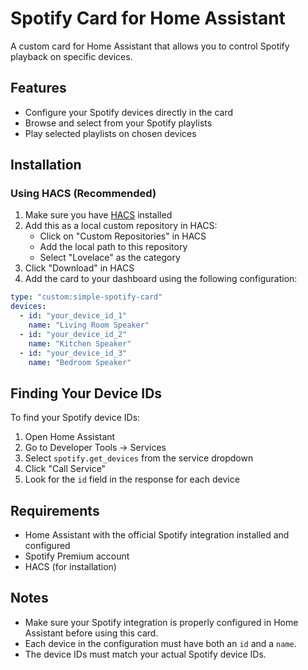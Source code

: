 # Spotify Card for Home Assistant

A custom card for Home Assistant that allows you to control Spotify playback on specific devices.

## Features

- Configure your Spotify devices directly in the card
- Browse and select from your Spotify playlists
- Play selected playlists on chosen devices

## Installation

### Using HACS (Recommended)

1. Make sure you have [HACS](https://hacs.xyz/) installed
2. Add this as a local custom repository in HACS:
   - Click on "Custom Repositories" in HACS
   - Add the local path to this repository
   - Select "Lovelace" as the category
3. Click "Download" in HACS
4. Add the card to your dashboard using the following configuration:

```yaml
type: "custom:simple-spotify-card"
devices:
  - id: "your_device_id_1"
    name: "Living Room Speaker"
  - id: "your_device_id_2"
    name: "Kitchen Speaker"
  - id: "your_device_id_3"
    name: "Bedroom Speaker"
```

## Finding Your Device IDs

To find your Spotify device IDs:

1. Open Home Assistant
2. Go to Developer Tools → Services
3. Select `spotify.get_devices` from the service dropdown
4. Click "Call Service"
5. Look for the `id` field in the response for each device

## Requirements

- Home Assistant with the official Spotify integration installed and configured
- Spotify Premium account
- HACS (for installation)

## Notes

- Make sure your Spotify integration is properly configured in Home Assistant before using this card.
- Each device in the configuration must have both an `id` and a `name`.
- The device IDs must match your actual Spotify device IDs.
